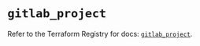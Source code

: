 # `gitlab_project`

Refer to the Terraform Registry for docs: [`gitlab_project`](https://registry.terraform.io/providers/gitlabhq/gitlab/16.8.1/docs/resources/project).
